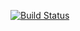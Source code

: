 [![Build Status](https://travis-ci.org/Sarein/CppRussia.svg?branch=master)](https://travis-ci.org/Sarein/CppRussia)